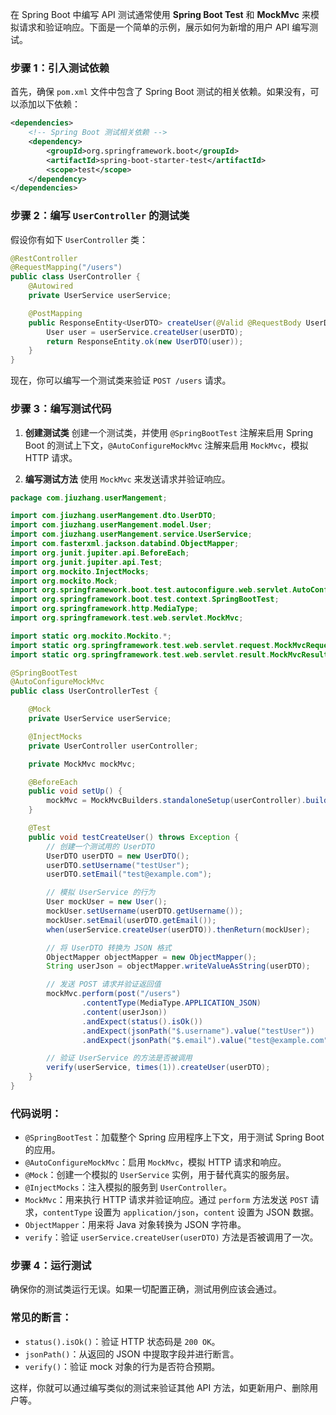 在 Spring Boot 中编写 API 测试通常使用 **Spring Boot Test** 和 **MockMvc** 来模拟请求和验证响应。下面是一个简单的示例，展示如何为新增的用户 API 编写测试。

### 步骤 1：引入测试依赖
首先，确保 `pom.xml` 文件中包含了 Spring Boot 测试的相关依赖。如果没有，可以添加以下依赖：

```xml
<dependencies>
    <!-- Spring Boot 测试相关依赖 -->
    <dependency>
        <groupId>org.springframework.boot</groupId>
        <artifactId>spring-boot-starter-test</artifactId>
        <scope>test</scope>
    </dependency>
</dependencies>
```

### 步骤 2：编写 `UserController` 的测试类

假设你有如下 `UserController` 类：

```java
@RestController
@RequestMapping("/users")
public class UserController {
    @Autowired
    private UserService userService;

    @PostMapping
    public ResponseEntity<UserDTO> createUser(@Valid @RequestBody UserDTO userDTO) {
        User user = userService.createUser(userDTO);
        return ResponseEntity.ok(new UserDTO(user));
    }
}
```

现在，你可以编写一个测试类来验证 `POST /users` 请求。

### 步骤 3：编写测试代码

1. **创建测试类**
   创建一个测试类，并使用 `@SpringBootTest` 注解来启用 Spring Boot 的测试上下文，`@AutoConfigureMockMvc` 注解来启用 `MockMvc`，模拟 HTTP 请求。

2. **编写测试方法**
   使用 `MockMvc` 来发送请求并验证响应。

```java
package com.jiuzhang.userMangement;

import com.jiuzhang.userMangement.dto.UserDTO;
import com.jiuzhang.userMangement.model.User;
import com.jiuzhang.userMangement.service.UserService;
import com.fasterxml.jackson.databind.ObjectMapper;
import org.junit.jupiter.api.BeforeEach;
import org.junit.jupiter.api.Test;
import org.mockito.InjectMocks;
import org.mockito.Mock;
import org.springframework.boot.test.autoconfigure.web.servlet.AutoConfigureMockMvc;
import org.springframework.boot.test.context.SpringBootTest;
import org.springframework.http.MediaType;
import org.springframework.test.web.servlet.MockMvc;

import static org.mockito.Mockito.*;
import static org.springframework.test.web.servlet.request.MockMvcRequestBuilders.post;
import static org.springframework.test.web.servlet.result.MockMvcResultMatchers.*;

@SpringBootTest
@AutoConfigureMockMvc
public class UserControllerTest {

    @Mock
    private UserService userService;

    @InjectMocks
    private UserController userController;

    private MockMvc mockMvc;

    @BeforeEach
    public void setUp() {
        mockMvc = MockMvcBuilders.standaloneSetup(userController).build();
    }

    @Test
    public void testCreateUser() throws Exception {
        // 创建一个测试用的 UserDTO
        UserDTO userDTO = new UserDTO();
        userDTO.setUsername("testUser");
        userDTO.setEmail("test@example.com");

        // 模拟 UserService 的行为
        User mockUser = new User();
        mockUser.setUsername(userDTO.getUsername());
        mockUser.setEmail(userDTO.getEmail());
        when(userService.createUser(userDTO)).thenReturn(mockUser);

        // 将 UserDTO 转换为 JSON 格式
        ObjectMapper objectMapper = new ObjectMapper();
        String userJson = objectMapper.writeValueAsString(userDTO);

        // 发送 POST 请求并验证返回值
        mockMvc.perform(post("/users")
                .contentType(MediaType.APPLICATION_JSON)
                .content(userJson))
                .andExpect(status().isOk())
                .andExpect(jsonPath("$.username").value("testUser"))
                .andExpect(jsonPath("$.email").value("test@example.com"));

        // 验证 UserService 的方法是否被调用
        verify(userService, times(1)).createUser(userDTO);
    }
}
```

### 代码说明：
- `@SpringBootTest`：加载整个 Spring 应用程序上下文，用于测试 Spring Boot 的应用。
- `@AutoConfigureMockMvc`：启用 `MockMvc`，模拟 HTTP 请求和响应。
- `@Mock`：创建一个模拟的 `UserService` 实例，用于替代真实的服务层。
- `@InjectMocks`：注入模拟的服务到 `UserController`。
- `MockMvc`：用来执行 HTTP 请求并验证响应。通过 `perform` 方法发送 `POST` 请求，`contentType` 设置为 `application/json`，`content` 设置为 JSON 数据。
- `ObjectMapper`：用来将 Java 对象转换为 JSON 字符串。
- `verify`：验证 `userService.createUser(userDTO)` 方法是否被调用了一次。

### 步骤 4：运行测试
确保你的测试类运行无误。如果一切配置正确，测试用例应该会通过。

### 常见的断言：
- `status().isOk()`：验证 HTTP 状态码是 `200 OK`。
- `jsonPath()`：从返回的 JSON 中提取字段并进行断言。
- `verify()`：验证 mock 对象的行为是否符合预期。

这样，你就可以通过编写类似的测试来验证其他 API 方法，如更新用户、删除用户等。